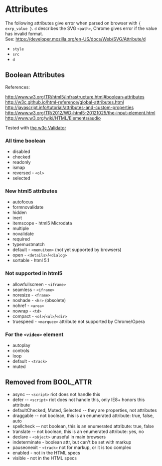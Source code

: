 Attributes
==========

The following attributes give error when parsed on browser with `{ exrp_value }`.
`d` describes the SVG `<path>`, Chrome gives error if the value has invalid format.  
See: https://developer.mozilla.org/en-US/docs/Web/SVG/Attribute/d

- `style`
- `src`
- `d`

Boolean Attributes
------------------

References:

http://www.w3.org/TR/html5/infrastructure.html#boolean-attributes  
http://w3c.github.io/html-reference/global-attributes.html  
http://javascript.info/tutorial/attributes-and-custom-properties  
http://www.w3.org/TR/2012/WD-html5-20121025/the-input-element.html  
http://www.w3.org/wiki/HTML/Elements/audio  

Tested with [the w3c Validator](https://validator.w3.org/nu)

### All time boolean

- disabled
- checked
- readonly
- ismap
- reversed - `<ol>`
- selected

### New html5 attributes

- autofocus
- formnovalidate
- hidden
- inert
- itemscope - html5 Microdata
- multiple
- novalidate
- required
- typemustmatch
- default - `<menuitem>` (not yet supported by browsers)
- open - `<details>`/`<dialog>`
- sortable - html 5.1

### Not supported in html5

- allowfullscreen - `<iframe>`
- seamless - `<iframe>`
- noresize - `<frame>`
- noshade - `<hr>` (obsolete)
- nohref - `<area>`
- nowrap - `<td>`
- compact - `<ol>`/`<ul>`/`<dir>`
- truespeed - `<marquee>` attribute not supported by Chrome/Opera

### For the `<video>` element

- autoplay
- controls
- loop
- default - `<track>`
- muted

## Removed from BOOL_ATTR

- async -- `<script>` riot does not handle this
- defer -- `<script>` riot does not handle this, only IE8+ honors this attribute
- defaultChecked, Muted, Selected -- they are properties, not attributes
- draggable -- not boolean, this is an enumerated attribute: true, false, auto
- spellcheck -- not boolean, this is an enumerated attribute: true, false
- translate -- not boolean, this is an enumerated attribute: yes, no
- declare - `<object>` unuseful in main browsers
- indeterminate - boolean attr, but can't be set with markup
- pauseonexit - `<track>` not for markup, or it is too complex
- enabled - not in the HTML specs
- visible - not in the HTML specs
